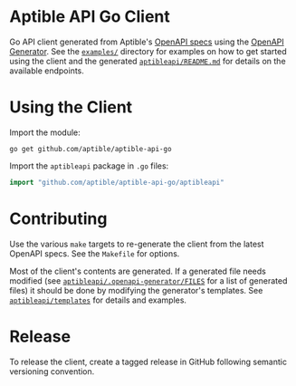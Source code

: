 # Aptible API Go Client

Go API client generated from Aptible's [OpenAPI specs](https://www.openapis.org/) using the [OpenAPI Generator](https://github.com/OpenAPITools/openapi-generator). See the [`examples/`](./examples) directory for examples on how to get started using the client and the generated [`aptibleapi/README.md`](./aptibleapi/README.md) for details on the available endpoints.

# Using the Client

Import the module:

```shell
go get github.com/aptible/aptible-api-go
```

Import the `aptibleapi` package in `.go` files:

```go
import "github.com/aptible/aptible-api-go/aptibleapi"
```

# Contributing

Use the various `make` targets to re-generate the client from the latest OpenAPI specs. See the `Makefile` for options.

Most of the client's contents are generated. If a generated file needs modified (see [`aptibleapi/.openapi-generator/FILES`](./aptibleapi/.openapi-generator/FILES) for a list of generated files) it should be done by modifying the generator's templates. See [`aptibleapi/templates`](./aptibleapi/templates) for details and examples.

# Release

To release the client, create a tagged release in GitHub following semantic versioning convention.
